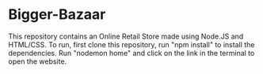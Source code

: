 # Bigger-Bazaar
This repository contains an Online Retail Store made using Node.JS and HTML/CSS. To run, first clone this repository, run "npm install" to install the dependencies. Run "nodemon home" and click on the link in the terminal to open the website.
